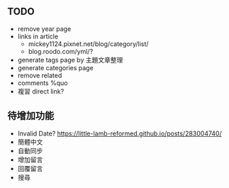 ## TODO
- remove year page
- links in article
  - mickey1124.pixnet.net/blog/category/list/
  - blog.roodo.com/yml/?
- generate tags page by 主題文章整理
- generate categories page
- remove related
- comments %quo
- 複習 direct link?

## 待增加功能
- Invalid Date? https://little-lamb-reformed.github.io/posts/283004740/
- 簡體中文
- 自動同步
- 增加留言
- 回覆留言
- 搜尋
